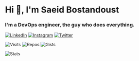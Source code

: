 # Hi 👋, I'm Saeid Bostandoust

### I'm a DevOps engineer, the guy who does everything.

[![LinkedIn](https://img.shields.io/badge/linkedin-%230077B5.svg?style=for-the-badge&logo=linkedin&logoColor=white)](https://www.linkedin.com/in/ssbostan)
[![Instagram](https://img.shields.io/badge/instagram-%23E4405F.svg?style=for-the-badge&logo=Instagram&logoColor=white)](https://www.instagram.com/b9t.ir)
[![Twitter](https://img.shields.io/badge/twitter-%231DA1F2.svg?style=for-the-badge&logo=Twitter&logoColor=white)](https://twitter.com/b9t_ir)

![Visits](https://badges.pufler.dev/visits/ssbostan/ssbostan)
![Repos](https://badges.pufler.dev/repos/ssbostan)
![Gists](https://badges.pufler.dev/gists/ssbostan)

![Stats](https://github-readme-stats.vercel.app/api?username=ssbostan&include_all_commits=true&theme=merko)
